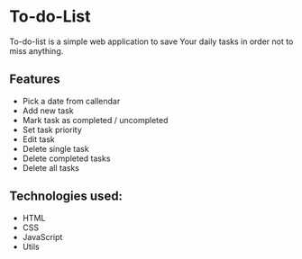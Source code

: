 # To-do-List

To-do-list is a simple web application to save Your daily tasks in order not to miss anything.

## Features

- Pick a date from callendar
- Add new task
- Mark task as completed / uncompleted
- Set task priority
- Edit task
- Delete single task
- Delete completed tasks
- Delete all tasks

## Technologies used:
- HTML
- CSS
- JavaScript
- Utils
